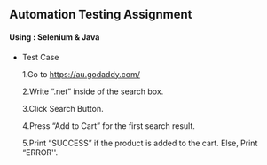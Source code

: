 ## Automation Testing Assignment

#### Using : Selenium & Java

- Test Case 

  1.Go to https://au.godaddy.com/
  
  2.Write “.net” inside of the search box.
  
  3.Click Search Button.
  
  4.Press “Add to Cart” for the first search result.
  
  5.Print “SUCCESS”  if the product is added to the cart. Else, Print “ERROR''.
